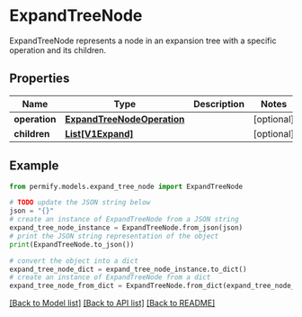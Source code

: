 # ExpandTreeNode

ExpandTreeNode represents a node in an expansion tree with a specific operation and its children.

## Properties

Name | Type | Description | Notes
------------ | ------------- | ------------- | -------------
**operation** | [**ExpandTreeNodeOperation**](ExpandTreeNodeOperation.md) |  | [optional] 
**children** | [**List[V1Expand]**](V1Expand.md) |  | [optional] 

## Example

```python
from permify.models.expand_tree_node import ExpandTreeNode

# TODO update the JSON string below
json = "{}"
# create an instance of ExpandTreeNode from a JSON string
expand_tree_node_instance = ExpandTreeNode.from_json(json)
# print the JSON string representation of the object
print(ExpandTreeNode.to_json())

# convert the object into a dict
expand_tree_node_dict = expand_tree_node_instance.to_dict()
# create an instance of ExpandTreeNode from a dict
expand_tree_node_from_dict = ExpandTreeNode.from_dict(expand_tree_node_dict)
```
[[Back to Model list]](../README.md#documentation-for-models) [[Back to API list]](../README.md#documentation-for-api-endpoints) [[Back to README]](../README.md)


